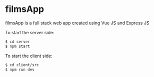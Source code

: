# filmsApp
filmsApp is a full stack web app created using Vue JS and Express JS

To start the server side:
```sh
$ cd server
$ npm start
```

To start the client side:
```sh
$ cd client/src
$ npm run dev
```
